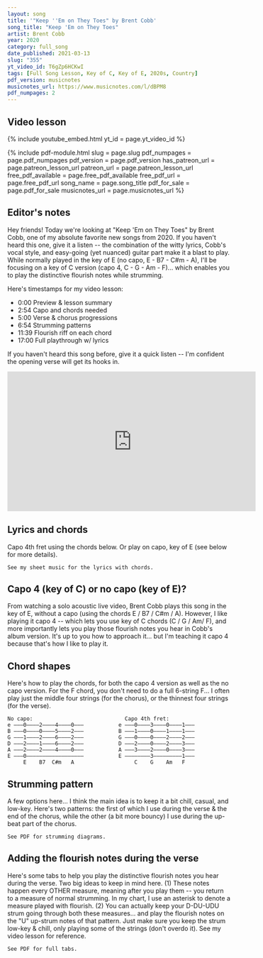 ```yaml
---
layout: song
title: '"Keep ''Em on They Toes" by Brent Cobb'
song_title: "Keep 'Em on They Toes"
artist: Brent Cobb
year: 2020
category: full_song
date_published: 2021-03-13
slug: "355"
yt_video_id: T6gZp6HCKwI
tags: [Full Song Lesson, Key of C, Key of E, 2020s, Country]
pdf_version: musicnotes
musicnotes_url: https://www.musicnotes.com/l/dBPM8
pdf_numpages: 2
---
```






## Video lesson

{% include youtube_embed.html yt_id = page.yt_video_id %}

{% include pdf-module.html slug = page.slug pdf_numpages = page.pdf_numpages pdf_version = page.pdf_version has_patreon_url = page.patreon_lesson_url patreon_url = page.patreon_lesson_url free_pdf_available = page.free_pdf_available free_pdf_url = page.free_pdf_url song_name = page.song_title pdf_for_sale = page.pdf_for_sale musicnotes_url = page.musicnotes_url %}

## Editor's notes

Hey friends! Today we're looking at "Keep 'Em on They Toes" by Brent Cobb, one of my absolute favorite new songs from 2020. If you haven't heard this one, give it a listen -- the combination of the witty lyrics, Cobb's vocal style, and easy-going (yet nuanced) guitar part make it a blast to play. While normally played in the key of E (no capo, E - B7 - C#m - A), I'll be focusing on a key of C version (capo 4, C - G - Am - F)... which enables you to play the distinctive flourish notes while strumming.

Here's timestamps for my video lesson:

- 0:00 Preview & lesson summary
- 2:54 Capo and chords needed
- 5:00 Verse & chorus progressions
- 6:54 Strumming patterns
- 11:39 Flourish riff on each chord
- 17:00 Full playthrough w/ lyrics

If you haven't heard this song before, give it a quick listen -- I'm confident the opening verse will get its hooks in.

<iframe width="560" height="315" src="https://www.youtube.com/embed/3DHTm_v1pTU" frameborder="0" allow="accelerometer; autoplay; encrypted-media; gyroscope; picture-in-picture" allowfullscreen></iframe>

## Lyrics and chords

Capo 4th fret using the chords below. Or play on capo, key of E (see below for more details).

    See my sheet music for the lyrics with chords.

<!-- INTRO
C (8 measures, strum freely)

VERSE
                 C*   C                    G*     G
If you ever grow up...... one thing you'll find
                     Am*   Am                       F*    F
Most people that you meet..... just about out their mind
                            C*    C                              G*   G
They try to tell you how to live.... they try to tell you how to die
                    Am*          Am                    F*    F
They tell you don't get too low----- but don't get too high
                   C*    C                      G*    G
Best thing you can do...... is don't listen too close
                F*       G*                  C*    C
Walk on to your own beat... keep 'em on they toes

CHORUS
                     F                         F
    Keep 'em on they toes, your business outta sight
                  C                           C
    Make 'em look left if you're gonna hang a right
                 F                           F
    If the pot's hot, don't let 'em see your hand
                   G                            G
    Make 'em gotta know what they wouldn't understand
                 C*                C                     G*     G
        The best thing you can do.... when the ignorance shows
                      F*            G*                      C*     C
        Is walk on to your own beat... and keep 'em on they toes

If you never grow [C] up...[C]... you oughta stay that [G] way... [G]
[Am] You can't learn----[Am]---- what you ain't gotta [F] change... [F]

Just listen to your [C] heart...[C]... listen to the [G] rain... [G]
Listen to [Am] whatever it is---[Am]--- that keeps you [F] sane... [F]

Now, I don't have to [C] tell it...[C]... 'cause you already [G] know... [G]
Walk on to your [F] own beat...[G]... keep 'em on they [C] toes... [C]

    Keep 'em on they [F] toes, your business outta [F] sight
    Make 'em look [C] left if you're gonna hang a [C] right
    If the pot's [F] hot, don't let em see your [F] hand
    Make 'em gotta [G] know what they wouldn't under[G]stand

        The best [C] thing you can do...[C]... when the ignorance [G] shows... [G]
        Is walk on to your [F] own beat [G]... keep 'em on they [C] toes
        I don't have to [C] tell it...[C] 'cause y'all already [G] know... [G]
        Walk on to your [F] own beat [G]... and keep 'em on they [C] toes [C] -->

## Capo 4 (key of C) or no capo (key of E)?

From watching a solo acoustic live video, Brent Cobb plays this song in the key of E, without a capo (using the chords E / B7 / C#m / A). However, I like playing it capo 4 -- which lets you use key of C chords (C / G / Am/ F), and more importantly lets you play those flourish notes you hear in Cobb's album version. It's up to you how to approach it... but I'm teaching it capo 4 because that's how I like to play it.

## Chord shapes

Here's how to play the chords, for both the capo 4 version as well as the no capo version. For the F chord, you don't need to do a full 6-string F... I often play just the middle four strings (for the chorus), or the thinnest four strings (for the verse).

    No capo:                             Capo 4th fret:
    e –––0––––2––––4––––0–––           e –––0––––3––––0––––1–––
    B –––0––––0––––5––––2–––           B –––1––––0––––1––––1–––
    G –––1––––2––––6––––2–––           G –––0––––0––––2––––2–––
    D –––2––––1––––6––––2–––           D –––2––––0––––2––––3–––
    A –––2––––2––––4––––0–––           A –––3––––2––––0––––3–––
    E –––0––––––––––––––––––           E ––––––––3–––––––––1–––
         E    B7  C#m   A                   C    G    Am   F

## Strumming pattern

A few options here... I think the main idea is to keep it a bit chill, casual, and low-key. Here's two patterns: the first of which I use during the verse & the end of the chorus, while the other (a bit more bouncy) I use during the up-beat part of the chorus.

    See PDF for strumming diagrams.

## Adding the flourish notes during the verse

Here's some tabs to help you play the distinctive flourish notes you hear during the verse. Two big ideas to keep in mind here. (1) These notes happen every OTHER measure, meaning after you play them -- you return to a measure of normal strumming. In my chart, I use an asterisk to denote a measure played with flourish. (2) You can actually keep your D-DU-UDU strum going through both these measures... and play the flourish notes on the "U" up-strum notes of that pattern. Just make sure you keep the strum low-key & chill, only playing some of the strings (don't overdo it). See my video lesson for reference.

    See PDF for full tabs.
